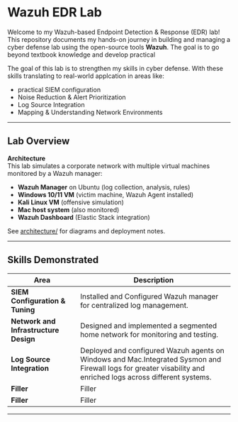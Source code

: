 # Wazuh EDR Lab

Welcome to my Wazuh-based Endpoint Detection & Response (EDR) lab! This repository documents my hands-on journey in building and managing a cyber defense lab using the open-source tools **Wazuh**. The goal is to go beyond textbook knowledge and develop practical 

The goal of this lab is to strengthen my skills in cyber defense. With these skills translating to real-world applcation in areas like:
- practical SIEM configuration
- Noise Reduction & Alert Prioritization
- Log Source Integration
- Mapping & Understanding Network Environments

---

## Lab Overview

**Architecture**  
This lab simulates a corporate network with multiple virtual machines monitored by a Wazuh manager:

- **Wazuh Manager** on Ubuntu (log collection, analysis, rules)
- **Windows 10/11 VM** (victim machine, Wazuh Agent installed)
- **Kali Linux VM** (offensive simulation)
- **Mac host system** (also monitored)
- **Wazuh Dashboard** (Elastic Stack integration)

See [architecture/](architecture/) for diagrams and deployment notes.

---

## Skills Demonstrated

| Area | Description |
|------|-------------|
| **SIEM Configuration & Tuning** | Installed and Configured Wazuh manager for centralized log management. |
| **Network and Infrastructure Design** | Designed and implemented a segmented home network for monitoring and testing. |
| **Log Source Integration** | Deployed and configured Wazuh agents on Windows and Mac.Integrated Sysmon and Firewall logs for greater visability and enriched logs across different systems. |
| **Filler** | Filler |
| **Filler** | Filler |

---
